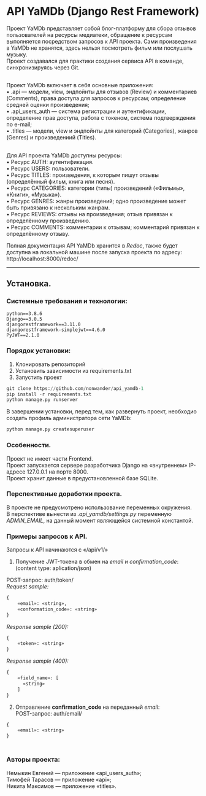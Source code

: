 # API YaMDb (Django Rest Framework)

Проект YaMDb представляет собой блог-платформу для сбора отзывов пользователей на ресурсы медиатеки, обращение к ресурсам выполняется посредством запросов к API проекта.
Сами произведения в YaMDb не хранятся, здесь нельзя посмотреть фильм или послушать музыку.
<br /> Проект создавался для практики создания сервиса API в команде, синхронизируясь через Git.
##
Проект YaMDb включает в себя основные приложения: <br />
• .api — модели, view, эндпойнты для отзывов (Review) и комментариев (Comments), права доступа для запросов к ресурсам; определение средней оценки произведения;<br />
• .api_users_auth — система регистрации и аутентификации, определение прав доступа, работа с токеном, система подтверждения по e-mail;<br />
• .titles — модели, view и эндпойнты для категорий (Categories), жанров (Genres) и произведениий (Titles).<br />
##
Для API проекта YaMDb доступны ресурсы:<br />
    • Ресурс AUTH: аутентификация.<br />
    • Ресурс USERS: пользователи.<br />
    • Ресурс TITLES: произведения, к которым пишут отзывы (определённый фильм, книга или песня).<br />
    • Ресурс CATEGORIES: категории (типы) произведений («Фильмы», «Книги», «Музыка»).<br />
    • Ресурс GENRES: жанры произведений; одно произведение может быть привязано к нескольким жанрам.<br />
    • Ресурс REVIEWS: отзывы на произведения; отзыв привязан к определённому произведению.<br />
    • Ресурс COMMENTS: комментарии к отзывам; комментарий привязан к определённому отзыву.<br />
    
Полная документация API YaMDb хранится в *Redoc*, также будет доступна на локальной машине после запуска проекта по адресу:
http://localhost:8000/redoc/
___

## Установка.

### Cистемные требования и технологии:
    python==3.8.6
    Django==3.0.5
    djangorestframework==3.11.0
    djangorestframework-simplejwt==4.6.0
    PyJWT==2.1.0

### Порядок установки:
1) Клонировать репозиторий
2) Установить зависимости из requirements.txt
3) Запустить проект

```python
git clone https://github.com/nonwander/api_yamdb-1
pip install -r requirements.txt
python manage.py runserver
```
В завершении установки, перед тем, как развернуть проект, необходио создать профиль администратора сети YaMDb:
```python
python manage.py createsuperuser
```

### Особенности.
Проект не имеет части Frontend.<br />
Проект запускается сервере разработчика Django на «внутреннем» IP-адресе 127.0.0.1 на порте 8000.<br />
Проект хранит данные в предустановленной базе SQLite.<br />

### Перспективные доработки проекта.
В проекте не предусмотрено использование переменных окружения.<br />
В перспективе вынести из *.api_yamdb/settings.py* переменную *ADMIN_EMAIL*, на данный момент являющейся системной константой.

### Примеры запросов к API.

Запросы к API начинаются с «/api/v1/»

1) Получение JWT-токена в обмен на *email* и *confirmation_code*:
<br /> (content type: aplication/json)

POST-запрос: auth/token/
<br /> *Request sample:*
```python
{
    «email»: «string»,
    «conformation_code»: «string»
}
```
*Response sample (200):*
```python
{
    «token»: «string»
}
```
*Response sample (400):*
```python
{
    «field_name»: [
      «string»
    ]
}
```
2) Отправление __confirmation_code__ на переданный *email*:
<br />POST-запрос:  auth/email/
```python
{
    «email»: «string»
}
```

### <br /> Авторы проекта:
Немыкин Евгений — приложение «api_users_auth»;<br />
Тимофей Тарасов — приложение «api»;<br />
Никита Максимов — приложение «titles».
